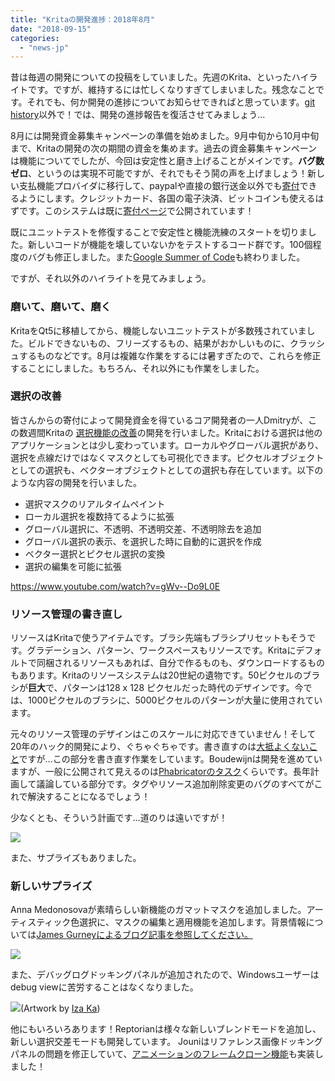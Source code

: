 ```yaml
---
title: "Kritaの開発進捗：2018年8月"
date: "2018-09-15"
categories: 
  - "news-jp"
---
```


昔は毎週の開発についての投稿をしていました。先週のKrita、といったハイライトです。ですが、維持するには忙しくなりすぎてしまいました。残念なことです。それでも、何か開発の進捗についてお知らせできればと思っています。[git history](https://github.com/KDE/krita)以外で！では、開発の進捗報告を復活させてみましょう…

8月には開発資金募集キャンペーンの準備を始めました。9月中旬から10月中旬まで、Kritaの開発の次の期間の資金を集めます。過去の資金募集キャンペーンは機能についてでしたが、今回は安定性と磨き上げることがメインです。**バグ数ゼロ**、というのは実現不可能ですが、それでもそう鬨の声を上げましょう！新しい支払機能プロバイダに移行して、paypalや直接の銀行送金以外でも[寄付](https://krita.org/jp/support-us-jp/donations-jp/)できるようにします。クレジットカード、各国の電子決済、ビットコインも使えるはずです。このシステムは既に[寄付ページ](/support-us/donations/)で公開されています！

既にユニットテストを修復することで安定性と機能洗練のスタートを切りました。新しいコードが機能を壊していないかをテストするコード群です。100個程度のバグも修正しました。また[Google Summer of Code](https://krita.org/jp/item/kritas-2018-google-summer-of-code-jp/)も終わりました。

ですが、それ以外のハイライトを見てみましょう。

### 磨いて、磨いて、磨く

KritaをQt5に移植してから、機能しないユニットテストが多数残されていました。ビルドできないもの、フリーズするもの、結果がおかしいものに、クラッシュするものなどです。8月は複雑な作業をするには暑すぎたので、これらを修正することにしました。もちろん、それ以外にも作業をしました。

### 選択の改善

皆さんからの寄付によって開発資金を得ているコア開発者の一人Dmitryが、この数週間Kritaの [選択機能の改善](https://phabricator.kde.org/T3920)の開発を行いました。Kritaにおける選択は他のアプリケーションとは少し変わっています。ローカルやグローバル選択があり、選択を点線だけではなくマスクとしても可視化できます。ピクセルオブジェクトとしての選択も、ベクターオブジェクトとしての選択も存在しています。以下のような内容の開発を行いました。

- 選択マスクのリアルタイムペイント
- ローカル選択を複数持てるように拡張
- グローバル選択に、不透明、不透明交差、不透明除去を追加
- グローバル選択の表示、を選択した時に自動的に選択を作成
- ベクター選択とピクセル選択の変換
- 選択の編集を可能に拡張

https://www.youtube.com/watch?v=gWv--Do9L0E

### リソース管理の書き直し

リソースはKritaで使うアイテムです。ブラシ先端もブラシプリセットもそうです。グラデーション、パターン、ワークスペースもリソースです。Kritaにデフォルトで同梱されるリソースもあれば、自分で作るものも、ダウンロードするものもあります。Kritaのリソースシステムは20世紀の遺物です。50ピクセルのブラシが**巨大**で、パターンは128 x 128 ピクセルだった時代のデザインです。今では、1000ピクセルのブラシに、5000ピクセルのパターンが大量に使用されています。

元々のリソース管理のデザインはこのスケールに対応できていません！そして20年のハック的開発により、ぐちゃぐちゃです。書き直すのは[大抵よくないこと](https://www.joelonsoftware.com/2000/04/06/things-you-should-never-do-part-i/)ですが…この部分を書き直す作業をしています。Boudewijnは開発を進めていますが、一般に公開されて見えるのは[Phabricatorのタスク](https://phabricator.kde.org/T379)くらいです。長年計画して議論している部分です。タグやリソース追加削除変更のバグのすべてがこれで解決することになるでしょう！

少なくとも、そういう計画です…道のりは遠いですが！

[![](/images/posts/2018/resource_db_explorer-300x145.png)](https://krita.org/wp-content/uploads/2018/09/resource_db_explorer.png)

また、サプライズもありました。

### 新しいサプライズ

Anna Medonosovaが素晴らしい新機能のガマットマスクを追加しました。アーティスティック色選択に、マスクの編集と適用機能を追加します。背景情報については[James Gurneyによるブログ記事を参照してください。](https://gurneyjourney.blogspot.com/2008/01/color-wheel-masking-part-1.html)

[![](/images/posts/2018/gamut-300x300.png)](https://krita.org/wp-content/uploads/2018/09/gamut.png)

また、デバッグログドッキングパネルが追加されたので、Windowsユーザーはdebug viewに苦労することはなくなりました。

[![](/images/posts/2018/log-docker-300x300.png)](https://krita.org/wp-content/uploads/2018/09/log-docker.png)(Artwork by [Iza Ka](http://LifeFinalEdited.pl))

他にもいろいろあります！Reptorianは様々な新しいブレンドモードを追加し、新しい選択交差モードも開発しています。 Jouniはリファレンス画像ドッキングパネルの問題を修正していて、[アニメーションのフレームクローン機能](https://phabricator.kde.org/T8764)も実装しました！
